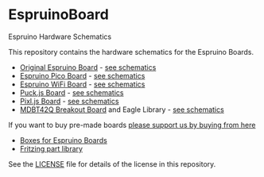 EspruinoBoard
============

Espruino Hardware Schematics

This repository contains the hardware schematics for the Espruino Boards.

* [Original Espruino Board](http://www.espruino.com/EspruinoBoard) - [see schematics](Original)
* [Espruino Pico Board](http://www.espruino.com/Pico) - [see schematics](Pico)
* [Espruino WiFi Board](http://www.espruino.com/WiFi) - [see schematics](WiFi)
* [Puck.js Board](http://www.espruino.com/Puck.js) - [see schematics](Puck.js)
* [Pixl.js Board](http://www.espruino.com/Pixl.js) - [see schematics](Pixl.js)
* [MDBT42Q Breakout Board](http://www.espruino.com/MDBT42Q) and Eagle Library - [see schematics](MDBT42)

If you want to buy pre-made boards [please support us by buying from here](http://www.espruino.com/Order)

* [Boxes for Espruino Boards](boxes)
* [Fritzing part library](frizting)

See the [LICENSE](LICENSE) file for details of the license in this repository.

